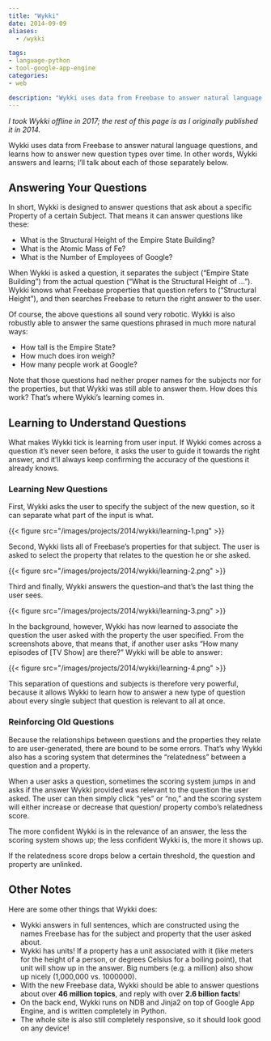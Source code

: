 ```yaml
---
title: "Wykki"
date: 2014-09-09
aliases:
  - /wykki

tags:
- language-python
- tool-google-app-engine
categories:
- web

description: "Wykki uses data from Freebase to answer natural language questions, and learns how to answer new question types over time."
---
```


_I took Wykki offline in 2017; the rest of this page is as I originally published it in 2014._

Wykki uses data from Freebase to answer natural language questions, and learns how to answer new question types over time. In other words, Wykki answers and learns; I’ll talk about each of those separately below.

## Answering Your Questions

In short, Wykki is designed to answer questions that ask about a specific Property of a certain Subject. That means it can answer questions like these:

- What is the Structural Height of the Empire State Building?
- What is the Atomic Mass of Fe?
- What is the Number of Employees of Google?

When Wykki is asked a question, it separates the subject (“Empire State Building”) from the actual question (“What is the Structural Height of …”). Wykki knows what Freebase properties that question refers to (“Structural Height”), and then searches Freebase to return the right answer to the user.

Of course, the above questions all sound very robotic. Wykki is also robustly able to answer the same questions phrased in much more natural ways:

- How tall is the Empire State?
- How much does iron weigh?
- How many people work at Google?

Note that those questions had neither proper names for the subjects nor for the properties, but that Wykki was still able to answer them. How does this work? That’s where Wykki’s learning comes in.

## Learning to Understand Questions

What makes Wykki tick is learning from user input. If Wykki comes across a question it’s never seen before, it asks the user to guide it towards the right answer, and it’ll always keep confirming the accuracy of the questions it already knows.

### Learning New Questions

First, Wykki asks the user to specify the subject of the new question, so it can separate what part of the input is what.

{{< figure src="/images/projects/2014/wykki/learning-1.png" >}}

Second, Wykki lists all of Freebase’s properties for that subject. The user is asked to select the property that relates to the question he or she asked.

{{< figure src="/images/projects/2014/wykki/learning-2.png" >}}

Third and finally, Wykki answers the question–and that’s the last thing the user sees.

{{< figure src="/images/projects/2014/wykki/learning-3.png" >}}

In the background, however, Wykki has now learned to associate the question the user asked with the property the user specified. From the screenshots above, that means that, if another user asks “How many episodes of [TV Show] are there?” Wykki will be able to answer:

{{< figure src="/images/projects/2014/wykki/learning-4.png" >}}

This separation of questions and subjects is therefore very powerful, because it allows Wykki to learn how to answer a new type of question about every single subject that question is relevant to all at once.

### Reinforcing Old Questions

Because the relationships between questions and the properties they relate to are user-generated, there are bound to be some errors. That’s why Wykki also has a scoring system that determines the “relatedness” between a question and a property.

When a user asks a question, sometimes the scoring system jumps in and asks if the answer Wykki provided was relevant to the question the user asked. The user can then simply click “yes” or “no,” and the scoring system will either increase or decrease that question/ property combo’s relatedness score.

The more confident Wykki is in the relevance of an answer, the less the scoring system shows up; the less confident Wykki is, the more it shows up.

If the relatedness score drops below a certain threshold, the question and property are unlinked.

## Other Notes

Here are some other things that Wykki does:

- Wykki answers in full sentences, which are constructed using the names Freebase has for the subject and property that the user asked about.
- Wykki has units! If a property has a unit associated with it (like meters for the height of a person, or degrees Celsius for a boiling point), that unit will show up in the answer. Big numbers (e.g. a million) also show up nicely (1,000,000 vs. 1000000).
- With the new Freebase data, Wykki should be able to answer questions about over **46 million topics**, and reply with over **2.6 billion facts**!
- On the back end, Wykki runs on NDB and Jinja2 on top of Google App Engine, and is written completely in Python.
- The whole site is also still completely responsive, so it should look good on any device!
